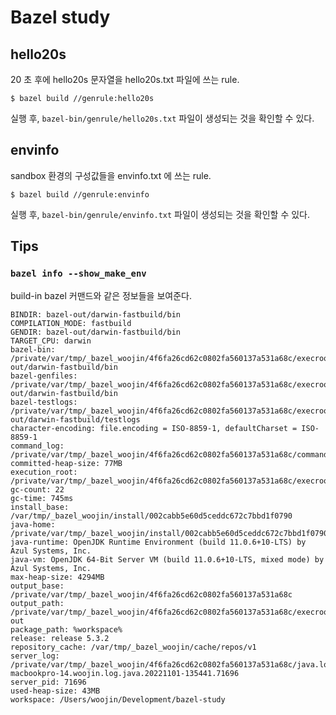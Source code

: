 # Bazel study

## hello20s

20 초 후에 hello20s 문자열을 hello20s.txt 파일에 쓰는 rule.

```
$ bazel build //genrule:hello20s
```

실행 후, `bazel-bin/genrule/hello20s.txt` 파일이 생성되는 것을 확인할 수 있다.

## envinfo

sandbox 환경의 구성값들을 envinfo.txt 에 쓰는 rule.

```
$ bazel build //genrule:envinfo
```

실행 후, `bazel-bin/genrule/envinfo.txt` 파일이 생성되는 것을 확인할 수 있다.

## Tips

### `bazel info --show_make_env`

build-in bazel 커맨드와 같은 정보들을 보여준다.

```
BINDIR: bazel-out/darwin-fastbuild/bin
COMPILATION_MODE: fastbuild
GENDIR: bazel-out/darwin-fastbuild/bin
TARGET_CPU: darwin
bazel-bin: /private/var/tmp/_bazel_woojin/4f6fa26cd62c0802fa560137a531a68c/execroot/__main__/bazel-out/darwin-fastbuild/bin
bazel-genfiles: /private/var/tmp/_bazel_woojin/4f6fa26cd62c0802fa560137a531a68c/execroot/__main__/bazel-out/darwin-fastbuild/bin
bazel-testlogs: /private/var/tmp/_bazel_woojin/4f6fa26cd62c0802fa560137a531a68c/execroot/__main__/bazel-out/darwin-fastbuild/testlogs
character-encoding: file.encoding = ISO-8859-1, defaultCharset = ISO-8859-1
command_log: /private/var/tmp/_bazel_woojin/4f6fa26cd62c0802fa560137a531a68c/command.log
committed-heap-size: 77MB
execution_root: /private/var/tmp/_bazel_woojin/4f6fa26cd62c0802fa560137a531a68c/execroot/__main__
gc-count: 22
gc-time: 745ms
install_base: /var/tmp/_bazel_woojin/install/002cabb5e60d5ceddc672c7bbd1f0790
java-home: /private/var/tmp/_bazel_woojin/install/002cabb5e60d5ceddc672c7bbd1f0790/embedded_tools/jdk
java-runtime: OpenJDK Runtime Environment (build 11.0.6+10-LTS) by Azul Systems, Inc.
java-vm: OpenJDK 64-Bit Server VM (build 11.0.6+10-LTS, mixed mode) by Azul Systems, Inc.
max-heap-size: 4294MB
output_base: /private/var/tmp/_bazel_woojin/4f6fa26cd62c0802fa560137a531a68c
output_path: /private/var/tmp/_bazel_woojin/4f6fa26cd62c0802fa560137a531a68c/execroot/__main__/bazel-out
package_path: %workspace%
release: release 5.3.2
repository_cache: /var/tmp/_bazel_woojin/cache/repos/v1
server_log: /private/var/tmp/_bazel_woojin/4f6fa26cd62c0802fa560137a531a68c/java.log.adminui-macbookpro-14.woojin.log.java.20221101-135441.71696
server_pid: 71696
used-heap-size: 43MB
workspace: /Users/woojin/Development/bazel-study
```
